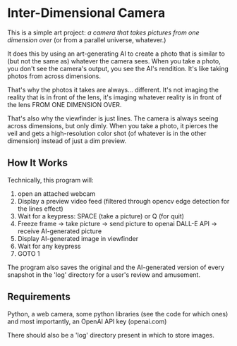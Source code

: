 # Inter-Dimensional Camera
This is a simple art project: *a camera that takes pictures from one dimension over* (or from a parallel universe, whatever.)  

It does this by using an art-generating AI to create a photo that is similar to (but not the same as) whatever the camera sees. When you take a photo, you don't see the camera's output, you see the AI's rendition.  It's like taking photos from across dimensions.

That's why the photos it takes are always... different.  It's not imaging the reality that is in front
of the lens, it's imaging whatever reality is in front of the lens FROM ONE DIMENSION OVER.

That's also why the viewfinder is just lines. The camera is always seeing across dimensions, but only dimly.  When you take a photo, it pierces the veil and gets a high-resolution color shot (of whatever is in the other dimension) instead of just a dim preview.

## How It Works
Technically, this program will:
1. open an attached webcam
2. Display a preview video feed (filtered through opencv edge detection for the lines effect)
3. Wait for a keypress: SPACE (take a picture) or Q (for quit)
4. Freeze frame -> take picture -> send picture to openai DALL-E API -> receive AI-generated picture
5. Display AI-generated image in viewfinder
6. Wait for any keypress
7. GOTO 1

The program also saves the original and the AI-generated version of every snapshot in the 'log' directory for a user's review and amusement.

## Requirements
Python, a web camera, some python libraries (see the code for which ones) and most importantly, an OpenAI API key (openai.com)

There should also be a 'log' directory present in which to store images.
